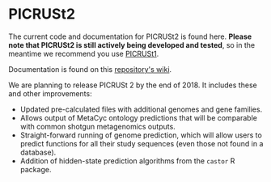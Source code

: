 # PICRUSt2

The current code and documentation for PICRUSt2 is found here. **Please note that PICRUSt2 is still actively being developed and tested**, so in the meantime we recommend you use [PICRUSt1](http://picrust.github.io/picrust/).

Documentation is found on this [repository's wiki](https://github.com/picrust/picrust2/wiki).

We are planning to release PICRUSt 2 by the end of 2018. It includes these and other improvements:
* Updated pre-calculated files with additional genomes and gene families.
* Allows output of MetaCyc ontology predictions that will be comparable with common shotgun metagenomics outputs.
* Straight-forward running of genome prediction, which will allow users to predict functions for all their study sequences (even those not found in a database).
* Addition of hidden-state prediction algorithms from the ```castor``` R package.

